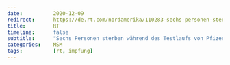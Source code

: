 ```yaml
---
date:          2020-12-09
redirect:      https://de.rt.com/nordamerika/110283-sechs-personen-sterben-wahrend-testlaufs-von-pfizer-impfstoff/
title:         RT
timeline:      false
subtitle:      "Sechs Personen sterben während des Testlaufs von Pfizer-Impfstoff in den USA"
categories:    MSM
tags:          [rt, impfung]
---
```

